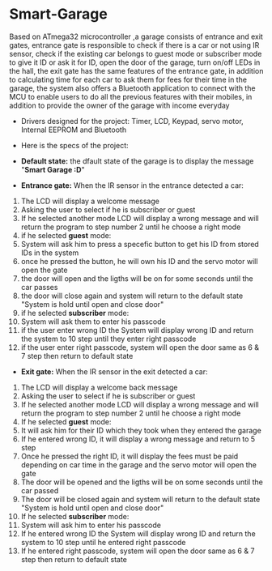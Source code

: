 # Smart-Garage
Based on ATmega32 microcontroller ,a garage consists of entrance and exit gates, entrance gate is responsible to check if there is a car or not using IR sensor, 
check if the existing car belongs to guest mode or subscriber mode to give it ID or ask it for ID, open the door of the garage, 
turn on/off LEDs in the hall, the exit gate has the same features of the entrance gate, 
in addition to calculating time for each car to ask them for fees for their time in the garage, 
the system also offers a Bluetooth application to connect with the MCU to enable users to do all the previous features with their mobiles, 
in addition to provide the owner of the garage with income everyday 
- Drivers designed for the project: Timer, LCD, Keypad, servo motor, Internal EEPROM and Bluetooth



- Here is the specs of the project:
- **Default state:**
the dfault state of the garage is to display the message "**Smart Garage :D**" 
- **Entrance gate:**
When the IR sensor in the entrance detected a car:
1. The LCD will display a welcome message
2. Asking the user to select if he is subscriber or guest 
3. If he selected another mode LCD will display a wrong message and will return the program to step number 2 until he choose a right mode
4. if he selected **guest** mode:
 5. System will ask him to press a specefic button to get his ID from stored IDs in the system
 6. once he pressed the button, he will own his ID and the servo motor will open the gate 
 7. the door will open and the ligths will be on for some seconds until the car passes 
 8. the door will close again and system will return to the default state "System is hold until open and close door"
 9. if he selected **subscriber** mode:
 10. System will ask them to enter his passcode 
 11. if the user enter wrong ID the System will display wrong ID and return the system to 10 step until they enter right passcode
 12. if the user enter right passcode, system will open the door same as 6 & 7 step then return to default state
 - **Exit gate:**
 When the IR sensor in the exit detected a car:
 1. The LCD will display a welcome back message
2. Asking the user to select if he is subscriber or guest 
3. If he selected another mode LCD will display a wrong message and will return the program to step number 2 until he choose a right mode
4. If he selected **guest** mode:
5. It will ask him for their ID which they took when they entered the garage
6. If he entered wrong ID, it will display a wrong message and return to 5 step
7. Once he pressed the right ID, it will display the fees must be paid depending on car time in the garage and the servo motor will open the gate 
8. The door will be opened and the ligths will be on some seconds until the car passed 
9. The door will be closed again and system will return to the default state "System is hold until open and close door"
  9. If he selected **subscriber** mode:
 10. System will ask him to enter his passcode 
 11. If he entered wrong ID the System will display wrong ID and return the system to 10 step until he entered right passcode
 12. If he entered right passcode, system will open the door same as 6 & 7 step then return to default state
  
